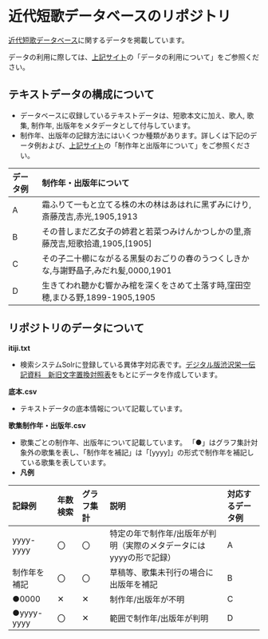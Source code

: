 
# 近代短歌データベースのリポジトリ
[近代短歌データベース](http://kindaitankadatabase.com/)に関するデータを掲載しています。

データの利用に際しては、[上記サイト](http://kindaitankadatabase.com/)の「データの利用について」をご参照ください。  



## テキストデータの構成について
- データベースに収録しているテキストデータは、短歌本文に加え、歌人, 歌集, 制作年, 出版年をメタデータとして付与しています。  
- 制作年、出版年の記録方法にはいくつか種類があります。詳しくは下記のデータ例および、[上記サイト](http://kindaitankadatabase.com/)の「制作年と出版年について」をご参照ください。



| データ例 | 制作年・出版年について |
| :--- | :--- | 
| A|霜ふりて一もと立てる株の木の林はあはれに黑ずみにけり,斎藤茂吉,赤光,1905,1913 | 制作年、出版年が判明 |
| B|その昔しまだ乙女子の姉君と若菜つみけんかつしかの里,斎藤茂吉,短歌拾遺,1905,\[1905\] | 制作年が1905年と判明、未刊行（歌集未収録歌）のため出版年は制作年を補記 |
| C|その子二十櫛にながるる黑髮のおごりの春のうつくしきかな,与謝野晶子,みだれ髪,0000,1901 | 制作年が不明のため「0000」、 出版年は判明 |
| D|生きてわれ聽かむ響かみ棺を深くをさめて土落す時,窪田空穂,まひる野,1899-1905,1905 | 制作年が1897年から1901の間と判明、出版年も判明 |



## リポジトリのデータについて
**itiji.txt**

- 検索システムSolrに登録している異体字対応表です。[デジタル版渋沢栄一伝記資料　新旧文字置換対照表](https://eiichi.shibusawa.or.jp/denkishiryo/digital/main/index.php?kanji)をもとにデータを作成しています。

**底本.csv** 

- テキストデータの底本情報について記載しています。

**歌集制作年・出版年.csv**

- 歌集ごとの制作年、出版年について記載しています。  「●」はグラフ集計対象外の歌集を表し、「制作年を補記」は「[yyyy]」の形式で制作年を補記している歌集を表しています。
- **凡例**

| 記録例 | 年数検索 | グラフ集計 |説明|対応するデータ例|
| :--- | :--- | :--- |:--- |:--- |
| yyyy-yyyy | 〇 | 〇 |特定の年で制作年/出版年が判明（実際のメタデータにはyyyyの形で記録）|A|
| 制作年を補記 | 〇 | 〇 |草稿等、歌集未刊行の場合に出版年を補記|B|
| ●0000 | ✕ | ✕ |制作年/出版年が不明|C|
| ●yyyy-yyyy| 〇 | ✕ |範囲で制作年/出版年が判明|D|
